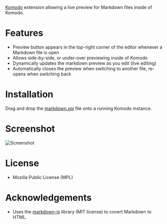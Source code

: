 [Komodo](http://www.activestate.com/komodo) extension allowing a live preview for Markdown files inside of Komodo.

# Features

- Preview button appears in the top-right corner of the editor whenever a Markdown file is open
- Allows side-by-side, or under-over previewing inside of Komodo
- Dynamically updates the markdown preview as you edit (live editing)
- Automatically closes the preview when switching to another file, re-opens when switching back

# Installation

Drag and drop the [markdown.xpi](releases/markdown-viewer-0.2-ko.xpi?raw=true]) file onto a running Komodo instance.

# Screenshot

![Screenshot](https://github.com/Komodo/markdown-viewer/raw/master/screenshots/markdown-viewer.png)

# License

- Mozilla Public License (MPL)

# Acknowledgements

- Uses the [markdown-js](https://github.com/evilstreak/markdown-js) library (MIT license) to covert Markdown to HTML.
